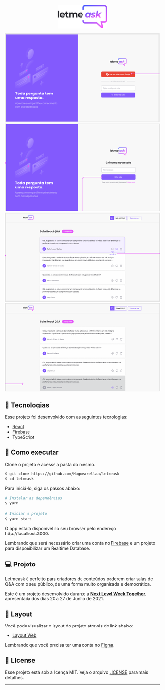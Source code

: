 <p align="center">
  <img alt="Letmeask" src="./src/assets/images/logo.svg" width="160px">
</p>

<p align="center">
  <div display="flex" alignItens="center">
  <img src='./src/assets/HomePage.png'  width="620px"/>
  <img src='./src/assets/HomePageSecond.png'width="620px"/>
  </div>
  <div display="flex" alignItens="center">
  <img src='./src/assets/4.png'  width="620px"/>
  <img src='./src/assets/5.png'width="630px"/>
  </div>
</p>



## 🧪 Tecnologias

Esse projeto foi desenvolvido com as seguintes tecnologias:

- [React](https://reactjs.org)
- [Firebase](https://firebase.google.com/)
- [TypeScript](https://www.typescriptlang.org/) 

## 🚀 Como executar

Clone o projeto e acesse a pasta do mesmo.

```bash
$ git clone https://github.com/Hugovarellaa/letmeask
$ cd letmeask
```

Para iniciá-lo, siga os passos abaixo:
```bash
# Instalar as dependências
$ yarn

# Iniciar o projeto
$ yarn start
```
O app estará disponível no seu browser pelo endereço http://localhost:3000.

Lembrando que será necessário criar uma conta no [Firebase](https://firebase.google.com/) e um projeto para disponibilizar um Realtime Database.

## 💻 Projeto

Letmeask é perfeito para criadores de conteúdos poderem criar salas de Q&A com o seu público, de uma forma muito organizada e democrática. 

Este é um projeto desenvolvido durante a **[Next Level Week Together](https://nextlevelweek.com/)**, apresentada dos dias 20 a 27 de Junho de 2021.


## 🔖 Layout

Você pode visualizar o layout do projeto através do link abaixo:

- [Layout Web](https://www.figma.com/file/u0BQK8rCf2KgzcukdRRCWh/Letmeask/duplicate) 

Lembrando que você precisa ter uma conta no [Figma](http://figma.com/).

## 📝 License

Esse projeto está sob a licença MIT. Veja o arquivo [LICENSE](LICENSE.md) para mais detalhes.

---
